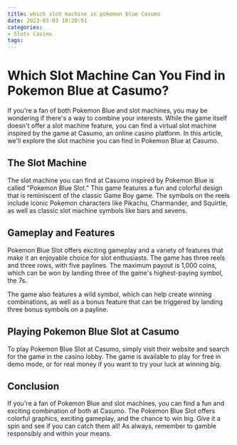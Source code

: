 ```yaml
---
title: which slot machine in pokemon blue Casumo
date: 2023-03-03 18:20:51
categories:
- Slots Casino
tags:
---
```

# Which Slot Machine Can You Find in Pokemon Blue at Casumo?

If you're a fan of both Pokemon Blue and slot machines, you may be wondering if there's a way to combine your interests. While the game itself doesn't offer a slot machine feature, you can find a virtual slot machine inspired by the game at Casumo, an online casino platform. In this article, we'll explore the slot machine you can find in Pokemon Blue at Casumo.

## The Slot Machine

The slot machine you can find at Casumo inspired by Pokemon Blue is called "Pokemon Blue Slot." This game features a fun and colorful design that is reminiscent of the classic Game Boy game. The symbols on the reels include iconic Pokemon characters like Pikachu, Charmander, and Squirtle, as well as classic slot machine symbols like bars and sevens.

## Gameplay and Features

Pokemon Blue Slot offers exciting gameplay and a variety of features that make it an enjoyable choice for slot enthusiasts. The game has three reels and three rows, with five paylines. The maximum payout is 1,000 coins, which can be won by landing three of the game's highest-paying symbol, the 7s.

The game also features a wild symbol, which can help create winning combinations, as well as a bonus feature that can be triggered by landing three bonus symbols on a payline.

## Playing Pokemon Blue Slot at Casumo

To play Pokemon Blue Slot at Casumo, simply visit their website and search for the game in the casino lobby. The game is available to play for free in demo mode, or for real money if you want to try your luck at winning big.

## Conclusion

If you're a fan of Pokemon Blue and slot machines, you can find a fun and exciting combination of both at Casumo. The Pokemon Blue Slot offers colorful graphics, exciting gameplay, and the chance to win big. Give it a spin and see if you can catch them all! As always, remember to gamble responsibly and within your means.